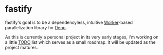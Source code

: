 # fastify

fastify's goal is to be a dependencyless, intuitive [Worker](https://github.com/denoland/deno/blob/44251ce8eaa0def807b9867f73ee23adfb539487/docs/runtime/workers.md)-based parallelization library for [Deno](https://deno.land).

As this is currently a personal project in its very early stages, I'm working on a little [TODO](TODO.md) list which serves as a small roadmap. It will be updated as the project matures.
